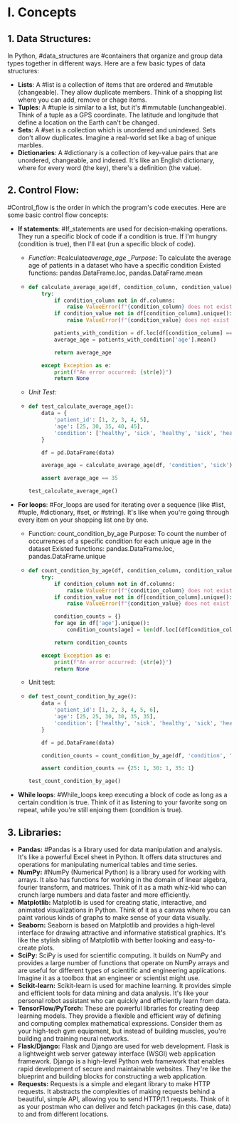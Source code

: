 # I. Concepts

## 1. Data Structures:

In Python, #data_structures are #containers that organize and group data types together in different ways. Here are a few basic types of data structures:

- **Lists**: A #list is a collection of items that are ordered and #mutable (changeable). They allow duplicate members. Think of a shopping list where you can add, remove or chage items.
- **Tuples**: A #tuple is similar to a list, but it's #immutable (unchangeable). Think of a tuple as a GPS coordinate. The latitude and longitude that define a location on the Earth can't be changed.
- **Sets**: A #set is a collection which is unordered and unindexed. Sets don't allow duplicates. Imagine a real-world set like a bag of unique marbles.
- **Dictionaries**: A #dictionary is a collection of key-value pairs that are unordered, changeable, and indexed. It's like an English dictionary, where for every word (the key), there's a definition (the value).

## 2. Control Flow:

#Control_flow is the order in which the program's code executes. Here are some basic control flow concepts:

- **If statements**: #If_statements are used for decision-making operations. They run a specific block of code if a condition is true. If I'm hungry (condition is true), then I'll eat (run a specific block of code).

  - _Function_: #calculate*average_age
    \_Purpose*: To calculate the average age of patients in a dataset who have a specific condition
    Existed functions: pandas.DataFrame.loc, pandas.DataFrame.mean
  - ```python
    def calculate_average_age(df, condition_column, condition_value):
        try:
            if condition_column not in df.columns:
                raise ValueError(f"{condition_column} does not exist in dataframe")
            if condition_value not in df[condition_column].unique():
                raise ValueError(f"{condition_value} does not exist in {condition_column}")

            patients_with_condition = df.loc[df[condition_column] == condition_value]
            average_age = patients_with_condition['age'].mean()

            return average_age

        except Exception as e:
            print(f"An error occurred: {str(e)}")
            return None
    ```

  - _Unit Test:_
  - ```python
    def test_calculate_average_age():
        data = {
            'patient_id': [1, 2, 3, 4, 5],
            'age': [25, 30, 35, 40, 45],
            'condition': ['healthy', 'sick', 'healthy', 'sick', 'healthy']
        }

        df = pd.DataFrame(data)

        average_age = calculate_average_age(df, 'condition', 'sick')

        assert average_age == 35

    test_calculate_average_age()
    ```

- **For loops**: #For_loops are used for iterating over a sequence (like #list, #tuple, #dictionary, #set, or #string). It's like when you're going through every item on your shopping list one by one.

  - Function: count_condition_by_age
    Purpose: To count the number of occurrences of a specific condition for each unique age in the dataset
    Existed functions: pandas.DataFrame.loc, pandas.DataFrame.unique
  - ```python
    def count_condition_by_age(df, condition_column, condition_value):
        try:
            if condition_column not in df.columns:
                raise ValueError(f"{condition_column} does not exist in dataframe")
            if condition_value not in df[condition_column].unique():
                raise ValueError(f"{condition_value} does not exist in {condition_column}")

            condition_counts = {}
            for age in df['age'].unique():
                condition_counts[age] = len(df.loc[(df[condition_column] == condition_value) & (df['age'] == age)])

            return condition_counts

        except Exception as e:
            print(f"An error occurred: {str(e)}")
            return None
    ```

  - Unit test:
  - ```python
    def test_count_condition_by_age():
        data = {
            'patient_id': [1, 2, 3, 4, 5, 6],
            'age': [25, 25, 30, 30, 35, 35],
            'condition': ['healthy', 'sick', 'healthy', 'sick', 'healthy', 'sick']
        }

        df = pd.DataFrame(data)

        condition_counts = count_condition_by_age(df, 'condition', 'sick')

        assert condition_counts == {25: 1, 30: 1, 35: 1}

    test_count_condition_by_age()
    ```

- **While loops**: #While_loops keep executing a block of code as long as a certain condition is true. Think of it as listening to your favorite song on repeat, while you're still enjoing them (condition is true).

## **3. Libraries:**

- **Pandas:** #Pandas is a library used for data manipulation and analysis. It's like a powerful Excel sheet in Python. It offers data structures and operations for manipulating numerical tables and time series.
- **NumPy:** #NumPy (Numerical Python) is a library used for working with arrays. It also has functions for working in the domain of linear algebra, fourier transform, and matrices. Think of it as a math whiz-kid who can crunch large numbers and data faster and more efficiently.
- **Matplotlib:**
  Matplotlib is used for creating static, interactive, and animated visualizations in Python. Think of it as a canvas where you can paint various kinds of graphs to make sense of your data visually.
- **Seaborn:**
  Seaborn is based on Matplotlib and provides a high-level interface for drawing attractive and informative statistical graphics. It's like the stylish sibling of Matplotlib with better looking and easy-to-create plots.
- **SciPy:**
  SciPy is used for scientific computing. It builds on NumPy and provides a large number of functions that operate on NumPy arrays and are useful for different types of scientific and engineering applications. Imagine it as a toolbox that an engineer or scientist might use.
- **Scikit-learn:**
  Scikit-learn is used for machine learning. It provides simple and efficient tools for data mining and data analysis. It's like your personal robot assistant who can quickly and efficiently learn from data.
- **TensorFlow/PyTorch:**
  These are powerful libraries for creating deep learning models. They provide a flexible and efficient way of defining and computing complex mathematical expressions. Consider them as your high-tech gym equipment, but instead of building muscles, you're building and training neural networks.
- **Flask/Django:**
  Flask and Django are used for web development. Flask is a lightweight web server gateway interface (WSGI) web application framework. Django is a high-level Python web framework that enables rapid development of secure and maintainable websites. They're like the blueprint and building blocks for constructing a web application.
- **Requests:**
  Requests is a simple and elegant library to make HTTP requests. It abstracts the complexities of making requests behind a beautiful, simple API, allowing you to send HTTP/1.1 requests. Think of it as your postman who can deliver and fetch packages (in this case, data) to and from different locations.
